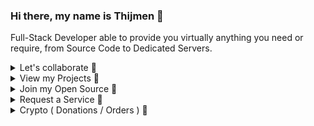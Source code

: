 ### Hi there, my name is Thijmen 👋
Full-Stack Developer able to provide you virtually anything you need or require, from Source Code to Dedicated Servers.
<details>
  <summary>Let's collaborate 👏</summary>
  
  - **Message me on Discord or via Email if you wish to work together on any project.**
    - ThijmenGThN#2684
    - ThijmenHeuvelink.GThN@pm.me
</details>
<details>
  <summary>View my Projects 🔭</summary>
  
  - **Client Projects**
    - [EasyEco - NodeJS Discord Bot](https://github.com/ThijmenGThN/EasyEco)
  - **Personal Projects**
    - [KatyushaBot - NodeJS Discord Bot](https://github.com/ThijmenGThN/KatyushaBot)
  - **Open Source**
    - [PCMT - Personal Client Management Tool](https://github.com/ThijmenGThN/PCMT)
    - [GOS - Web Based Operating System](https://github.com/ThijmenGThN/GOS)
</details>
<details>
  <summary>Join my Open Source 🔎</summary>
  
  - **PCMT**
    - [PCMT - Personal Client Management Tool](https://github.com/ThijmenGThN/PCMT)
    - [View Releases](https://github.com/ThijmenGThN/PCMT/releases)
  - **GOS**
    - [GOS - Web Based Operating System](https://github.com/ThijmenGThN/GOS)
    - [View Releases](https://github.com/ThijmenGThN/GOS/releases)
</details>
<details>
  <summary>Request a Service 📌</summary>
  
  - **Discord Bot**
    - Small to normal sized starting at $10, 3 months of hosting included.
    - Large with maintenance starting at $15, hosting while maintenance lasts.
  - **Web Development**
    - Standalone website with hosting for 3 months starting at $10.
    - NodeJS intergrated website with maintenance, hosting while maintenance lasts. Starting at $15.
  - **Other Projects**
    - Contact me to estimate a price point regarding your query.
  <details>
    <summary>Order a Service now 🌿</summary>
    Message me on Discord or via Email if you wish to place an order.
  
    Discord: ThijmenGThN#2684
    Email: ThijmenHeuvelink.GThN@pm.me
  </details>
</details>
<details>
  <summary>Crypto ( Donations / Orders ) 🍫</summary>
    - <img src="https://www.exodus.io/img/logos/BTC.svg" width="15"> therandomaddress

    - <img src="https://www.exodus.io/img/logos/ETH.svg" width="15"> someotherrandomadre
    
    - <img src="https://www.exodus.io/img/logos/DASH.svg" width="15"> somerandomaddress
</details>




